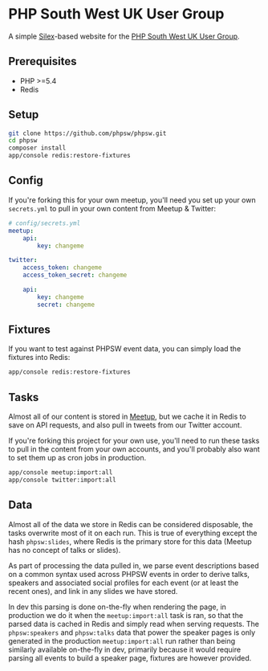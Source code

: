 PHP South West UK User Group
============================

A simple [Silex](http://silex.sensiolabs.org)-based website for the [PHP South West UK User Group](http://phpsw.org.uk).

Prerequisites
-------------

- PHP >=5.4
- Redis

Setup
-----

```bash
git clone https://github.com/phpsw/phpsw.git
cd phpsw
composer install
app/console redis:restore-fixtures
```

Config
------

If you're forking this for your own meetup, you'll need you set up your own `secrets.yml` to pull in your own content from Meetup & Twitter:

```yaml
# config/secrets.yml
meetup:
    api:
        key: changeme

twitter:
    access_token: changeme
    access_token_secret: changeme

    api:
        key: changeme
        secret: changeme
```

Fixtures
--------

If you want to test against PHPSW event data, you can simply load the fixtures into Redis:

```bash
app/console redis:restore-fixtures
```

Tasks
-----

Almost all of our content is stored in [Meetup](http://www.meetup.com/php-sw), but we cache it in Redis to save on API requests, and also pull in tweets from our Twitter account.

If you're forking this project for your own use, you'll need to run these tasks to pull in the content from your own accounts, and you'll probably also want to set them up as cron jobs in production.

```bash
app/console meetup:import:all
app/console twitter:import:all
```

Data
----

Almost all of the data we store in Redis can be considered disposable, the tasks overwrite most of it on each run. This is true of everything except the hash `phpsw:slides`, where Redis is the primary store for this data (Meetup has no concept of talks or slides).

As part of processing the data pulled in, we parse event descriptions based on a common syntax used across PHPSW events in order to derive talks, speakers and associated social profiles for each event (or at least the recent ones), and link in any slides we have stored.

In dev this parsing is done on-the-fly when rendering the page, in production we do it when the `meetup:import:all` task is ran, so that the parsed data is cached in Redis and simply read when serving requests. The `phpsw:speakers` and `phpsw:talks` data that power the speaker pages is only generated in the production `meetup:import:all` run rather than being similarly available on-the-fly in dev, primarily because it would require parsing all events to build a speaker page, fixtures are however provided.
